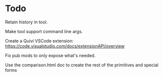 # Todo

Retain history in tool.

Make tool support command line args.



Create a Quivi VSCode extension:
https://code.visualstudio.com/docs/extensionAPI/overview

Fix pub mods to only expose what's needed.

Use the comparison.html doc to create the rest of the primitives and special forms
